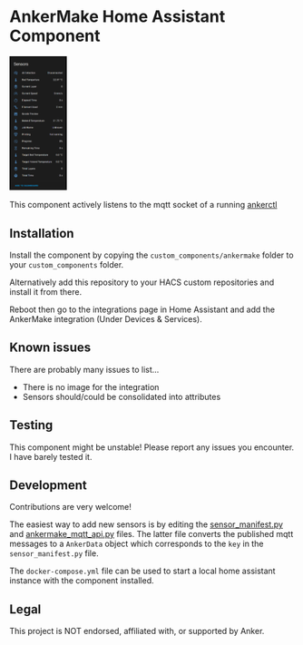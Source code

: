 # AnkerMake Home Assistant Component

<img src=".github/media/img.png" width="20%">

This component actively listens to the mqtt socket of a
running [ankerctl](https://github.com/Ankermgmt/ankermake-m5-protocol)

## Installation

Install the component by copying the `custom_components/ankermake` folder to your `custom_components` folder.

Alternatively add this repository to your HACS custom repositories and install it from there.

Reboot then go to the integrations page in Home Assistant and add the AnkerMake integration (Under Devices & Services).

## Known issues
There are probably many issues to list...

- There is no image for the integration
- Sensors should/could be consolidated into attributes

## Testing

This component might be unstable! Please report any issues you encounter. I have barely tested it.

## Development

Contributions are very welcome!

The easiest way to add new sensors is by editing
the [sensor_manifest.py](./custom_components/ankermake/sensor_manifest.py)
and [ankermake_mqtt_api.py](./custom_components/ankermake/ankermake_mqtt_api.py) files. The latter file converts the
published mqtt messages to a `AnkerData` object which corresponds to the `key` in the `sensor_manifest.py` file.

The `docker-compose.yml` file can be used to start a local home assistant instance with the component installed.

## Legal

This project is NOT endorsed, affiliated with, or supported by Anker.
